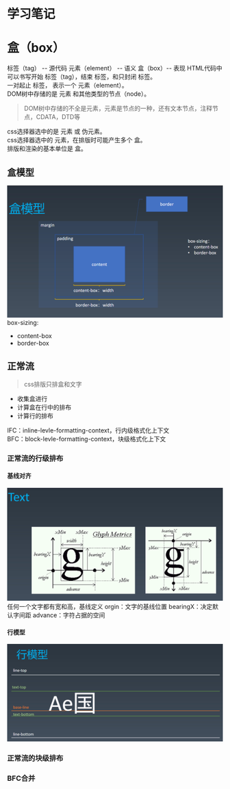 # 学习笔记
# 盒（box）
标签（tag） -- 源代码
元素（element） -- 语义
盒（box）-- 表现
HTML代码中可以书写开始 标签（tag），结束 标签，和只封闭 标签。<br/>
一对起止 标签， 表示一个 元素（element）。<br/>
DOM树中存储的是 元素 和其他类型的节点（node）。<br/>
>DOM树中存储的不全是元素，元素是节点的一种，还有文本节点，注释节点，CDATA，DTD等

css选择器选中的是 元素 或 伪元素。<br/>
css选择器选中的 元素，在排版时可能产生多个 盒。<br/>
排版和渲染的基本单位是 盒。<br/>
## 盒模型
![](./box.png)
box-sizing:
* content-box
* border-box

## 正常流

>css排版只排盒和文字
* 收集盒进行
* 计算盒在行中的排布
* 计算行的排布

IFC：inline-levle-formatting-context，行内级格式化上下文<br/>
BFC：block-levle-formatting-context，块级格式化上下文

### 正常流的行级排布
#### 基线对齐
![](./text.png)
任何一个文字都有宽和高，基线定义
orgin：文字的基线位置
bearingX：决定默认字间距
advance：字符占据的空间

#### 行模型
![](./line.png)




### 正常流的块级排布

### BFC合并